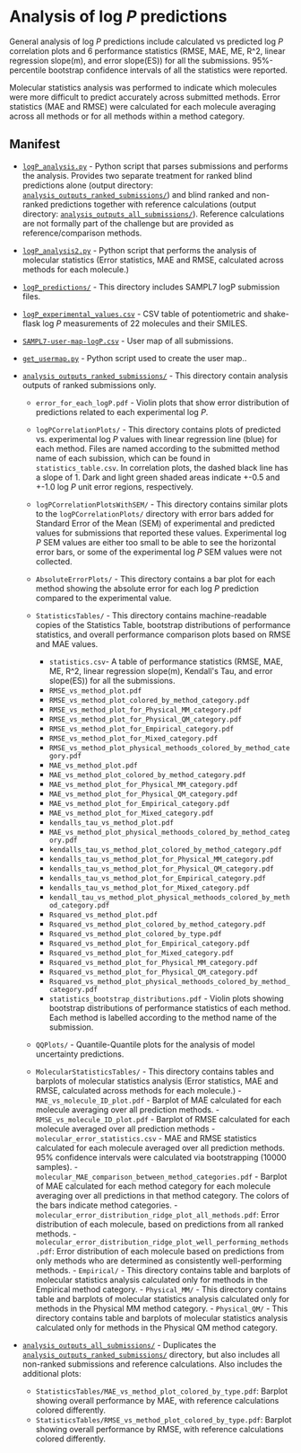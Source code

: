 # Analysis of log *P* predictions

General analysis of log *P* predictions include calculated vs predicted log *P* correlation plots and 6 performance statistics (RMSE, MAE, ME, R^2, linear regression slope(m), and error slope(ES)) for all the submissions.
95%-percentile bootstrap confidence intervals of all the statistics were reported.

Molecular statistics analysis was performed to indicate which molecules were more difficult to predict accurately across submitted methods. Error statistics (MAE and RMSE) were calculated for each molecule averaging across all methods or for all methods within a method category.

## Manifest
- [`logP_analysis.py`](logP_analysis.py) - Python script that parses submissions and performs the analysis. Provides two separate treatment for ranked blind predictions alone (output directory: [`analysis_outputs_ranked_submissions/`](analysis_outputs_ranked_submissions/)) and blind ranked and non-ranked predictions together with reference calculations (output directory: [`analysis_outputs_all_submissions/`](analysis_outputs_all_submissions/)). Reference calculations are not formally part of the challenge but are provided as reference/comparison methods.
- [`logP_analysis2.py`](logP_analysis2.py) - Python script that performs the analysis of molecular statistics (Error statistics, MAE and RMSE, calculated across methods for each molecule.)
- [`logP_predictions/`](logP_predictions/) - This directory includes SAMPL7 logP submission files.
- [`logP_experimental_values.csv`](logP_experimental_values.csv) -  CSV table of potentiometric and shake-flask log *P* measurements of 22 molecules and their SMILES.
- [`SAMPL7-user-map-logP.csv`](SAMPL7-user-map-logP.csv) - User map of all submissions.
- [`get_usermap.py`](get_usermap.py) - Python script used to create the user map..
- [`analysis_outputs_ranked_submissions/`](analysis_outputs_ranked_submissions/) - This directory contain analysis outputs of ranked submissions only.
    - `error_for_each_logP.pdf` - Violin plots that show error distribution of predictions related to each experimental log *P*.
    - `logPCorrelationPlots/` - This directory contains plots of predicted vs. experimental log *P* values with linear regression line (blue) for each method. Files are named according to the submitted method name of each subission, which can be found in `statistics_table.csv`. In correlation plots, the dashed black line has a slope of 1. Dark and light green shaded areas indicate +-0.5 and +-1.0 log *P* unit error regions, respectively.
    - `logPCorrelationPlotsWithSEM/` - This directory contains similar plots to the `logPCorrelationPlots/` directory with error bars added for Standard Error of the Mean (SEM) of experimental and predicted values for submissions that reported these values. Experimental log *P* SEM values are either too small to be able to see the horizontal error bars, or some of the experimental log *P* SEM values were not collected.
    - `AbsoluteErrorPlots/` - This directory contains a bar plot for each method showing the absolute error for each log *P* prediction compared to the experimental value.
    - `StatisticsTables/` - This directory contains machine-readable copies of the Statistics Table, bootstrap distributions of performance statistics, and overall performance comparison plots based on RMSE and MAE values.
        - `statistics.csv`- A table of performance statistics (RMSE, MAE, ME, R^2, linear regression slope(m), Kendall's Tau, and error slope(ES)) for all the submissions.
        - `RMSE_vs_method_plot.pdf`
        - `RMSE_vs_method_plot_colored_by_method_category.pdf`
        - `RMSE_vs_method_plot_for_Physical_MM_category.pdf`
        - `RMSE_vs_method_plot_for_Physical_QM_category.pdf`
        - `RMSE_vs_method_plot_for_Empirical_category.pdf`
        - `RMSE_vs_method_plot_for_Mixed_category.pdf`
        - `RMSE_vs_method_plot_physical_methoods_colored_by_method_category.pdf`
        - `MAE_vs_method_plot.pdf`
        - `MAE_vs_method_plot_colored_by_method_category.pdf`
        - `MAE_vs_method_plot_for_Physical_MM_category.pdf`
        - `MAE_vs_method_plot_for_Physical_QM_category.pdf`
        - `MAE_vs_method_plot_for_Empirical_category.pdf`
        - `MAE_vs_method_plot_for_Mixed_category.pdf`
        - `kendalls_tau_vs_method_plot.pdf`
        - `MAE_vs_method_plot_physical_methoods_colored_by_method_category.pdf`
        - `kendalls_tau_vs_method_plot_colored_by_method_category.pdf`
        - `kendalls_tau_vs_method_plot_for_Physical_MM_category.pdf`
        - `kendalls_tau_vs_method_plot_for_Physical_QM_category.pdf`
        - `kendalls_tau_vs_method_plot_for_Empirical_category.pdf`
        - `kendalls_tau_vs_method_plot_for_Mixed_category.pdf`
        - `kendall_tau_vs_method_plot_physical_methoods_colored_by_method_category.pdf`
        - `Rsquared_vs_method_plot.pdf`                            
        - `Rsquared_vs_method_plot_colored_by_method_category.pdf`                 
        - `Rsquared_vs_method_plot_colored_by_type.pdf`
        - `Rsquared_vs_method_plot_for_Empirical_category.pdf`
        - `Rsquared_vs_method_plot_for_Mixed_category.pdf`
        - `Rsquared_vs_method_plot_for_Physical_MM_category.pdf`
        - `Rsquared_vs_method_plot_for_Physical_QM_category.pdf`
        - `Rsquared_vs_method_plot_physical_methoods_colored_by_method_category.pdf`
        - `statistics_bootstrap_distributions.pdf` - Violin plots showing bootstrap distributions of performance statistics of each method. Each method is labelled according to the method name of the submission.

    - `QQPlots/` - Quantile-Quantile plots for the analysis of model uncertainty predictions.
    - `MolecularStatisticsTables/` - This directory contains tables and barplots of molecular statistics analysis (Error statistics, MAE and RMSE, calculated across methods for each molecule.)
          - `MAE_vs_molecule_ID_plot.pdf` - Barplot of MAE calculated for each molecule averaging over all prediction methods.
          - `RMSE_vs_molecule_ID_plot.pdf` - Barplot of RMSE calculated for each molecule averaged over all prediction methods
          - `molecular_error_statistics.csv` - MAE and RMSE statistics calculated for each molecule averaged over all prediction methods. 95% confidence intervals were calculated via bootstrapping (10000 samples).
          - `molecular_MAE_comparison_between_method_categories.pdf` - Barplot of MAE calculated for each method category for each molecule averaging over all predictions in that method category. The colors of the bars indicate method categories.
          - `molecular_error_distribution_ridge_plot_all_methods.pdf`: Error distribution of each molecule, based on predictions from all ranked methods.
          - `molecular_error_distribution_ridge_plot_well_performing_methods.pdf`: Error distribution of each molecule based on predictions from only methods who are determined as consistently well-performing methods.
          - `Empirical/` - This directory contains table and barplots of molecular statistics analysis calculated only for methods in the Empirical method category.
          - `Physical_MM/` - This directory contains table and barplots of molecular statistics analysis calculated only for methods in the Physical MM method category.
          - `Physical_QM/` - This directory contains table and barplots of molecular statistics analysis calculated only for methods in the Physical QM method category.

- [`analysis_outputs_all_submissions/`](analysis_outputs_all_submissions/) - Duplicates the [`analysis_outputs_ranked_submissions/`](analysis_outputs_ranked_submissions/) directory, but also includes all non-ranked submissions and reference calculations. Also includes the additional plots:
    - `StatisticsTables/MAE_vs_method_plot_colored_by_type.pdf`: Barplot showing overall performance by MAE, with reference calculations colored differently.
    - `StatisticsTables/RMSE_vs_method_plot_colored_by_type.pdf`: Barplot showing overall performance by RMSE, with reference calculations colored differently.

